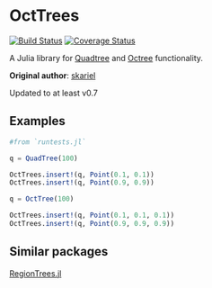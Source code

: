 # OctTrees

[![Build Status](https://travis-ci.org/JuliaGeometry/OctTrees.jl.svg?branch=master)](https://travis-ci.org/JuliaGeometry/OctTrees.jl)
[![Coverage Status](https://coveralls.io/repos/JuliaGeometry/OctTrees.jl/badge.svg?branch=master)](https://coveralls.io/r/JuliaGeometry/OctTrees.jl?branch=master)

A Julia library for [Quadtree](https://en.wikipedia.org/wiki/Quadtree) and [Octree](https://en.wikipedia.org/wiki/Octree) functionality.

**Original author**: [skariel](https://github.com/skariel)

Updated to at least v0.7

## Examples

```julia
#from `runtests.jl`

q = QuadTree(100)

OctTrees.insert!(q, Point(0.1, 0.1))
OctTrees.insert!(q, Point(0.9, 0.9))

q = OctTree(100)

OctTrees.insert!(q, Point(0.1, 0.1, 0.1))
OctTrees.insert!(q, Point(0.9, 0.9, 0.9))


```

## Similar packages

[RegionTrees.jl](https://github.com/rdeits/RegionTrees.jl)
